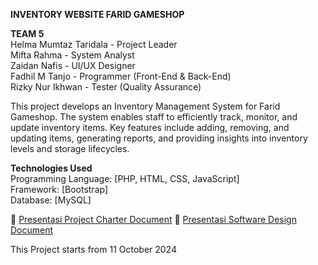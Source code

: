 **INVENTORY WEBSITE FARID GAMESHOP**

**TEAM 5**  
Helma Mumtaz Taridala - Project Leader  
Mifta Rahma - System Analyst  
Zaidan Nafis - UI/UX Designer  
Fadhil M Tanjo - Programmer (Front-End & Back-End)  
Rizky Nur Ikhwan - Tester (Quality Assurance)

This project develops an Inventory Management System for Farid Gameshop. The system enables staff to efficiently track, monitor, and update inventory items. Key features include adding, removing, and updating items, generating reports, and providing insights into inventory levels and storage lifecycles.

**Technologies Used**  
Programming Language: [PHP, HTML, CSS, JavaScript]  
Framework: [Bootstrap]  
Database: [MySQL]

🔗 [Presentasi Project Charter Document](https://drive.google.com/file/d/1p38cQgg7GPSnSU7-8UfuCxQsInhCJN3s/view?usp=sharing)
🔗 [Presentasi Software Design Document](https://drive.google.com/file/d/11lYdO1JImZiwEQ_sGD4Qft1MH4tKvrzq/view?usp=drive_link)

This Project starts from 11 October 2024
